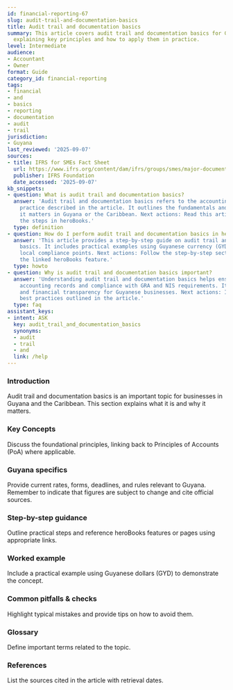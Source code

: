 ```yaml
---
id: financial-reporting-67
slug: audit-trail-and-documentation-basics
title: Audit trail and documentation basics
summary: This article covers audit trail and documentation basics for Guyanese businesses,
  explaining key principles and how to apply them in practice.
level: Intermediate
audience:
- Accountant
- Owner
format: Guide
category_id: financial-reporting
tags:
- financial
- and
- basics
- reporting
- documentation
- audit
- trail
jurisdiction:
- Guyana
last_reviewed: '2025-09-07'
sources:
- title: IFRS for SMEs Fact Sheet
  url: https://www.ifrs.org/content/dam/ifrs/groups/smes/major-documents/sme-fact-sheet-dec-16.pdf
  publisher: IFRS Foundation
  date_accessed: '2025-09-07'
kb_snippets:
- question: What is audit trail and documentation basics?
  answer: 'Audit trail and documentation basics refers to the accounting concept or
    practice described in the article. It outlines the fundamentals and explains why
    it matters in Guyana or the Caribbean. Next actions: Read this article and follow
    the steps in heroBooks.'
  type: definition
- question: How do I perform audit trail and documentation basics in heroBooks?
  answer: 'This article provides a step-by-step guide on audit trail and documentation
    basics. It includes practical examples using Guyanese currency (GYD) and highlights
    local compliance points. Next actions: Follow the step-by-step section and use
    the linked heroBooks feature.'
  type: howto
- question: Why is audit trail and documentation basics important?
  answer: 'Understanding audit trail and documentation basics helps ensure accurate
    accounting records and compliance with GRA and NIS requirements. It improves decision-making
    and financial transparency for Guyanese businesses. Next actions: Implement the
    best practices outlined in the article.'
  type: faq
assistant_keys:
- intent: ASK
  key: audit_trail_and_documentation_basics
  synonyms:
  - audit
  - trail
  - and
  link: /help
---
```


### Introduction
Audit trail and documentation basics is an important topic for businesses in Guyana and the Caribbean. This section explains what it is and why it matters.

### Key Concepts
Discuss the foundational principles, linking back to Principles of Accounts (PoA) where applicable.

### Guyana specifics
Provide current rates, forms, deadlines, and rules relevant to Guyana. Remember to indicate that figures are subject to change and cite official sources.

### Step-by-step guidance
Outline practical steps and reference heroBooks features or pages using appropriate links.

### Worked example
Include a practical example using Guyanese dollars (GYD) to demonstrate the concept.

### Common pitfalls & checks
Highlight typical mistakes and provide tips on how to avoid them.

### Glossary
Define important terms related to the topic.

### References
List the sources cited in the article with retrieval dates.